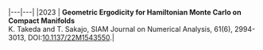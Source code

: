 
|---|---|
|2023 | **Geometric Ergodicity for Hamiltonian Monte Carlo on Compact Manifolds** <br> K. Takeda and T. Sakajo, SIAM Journal on Numerical Analysis, 61(6), 2994-3013, DOI:<a href="https://doi.org/10.1137/22M1543550">10.1137/22M1543550</a>.|
